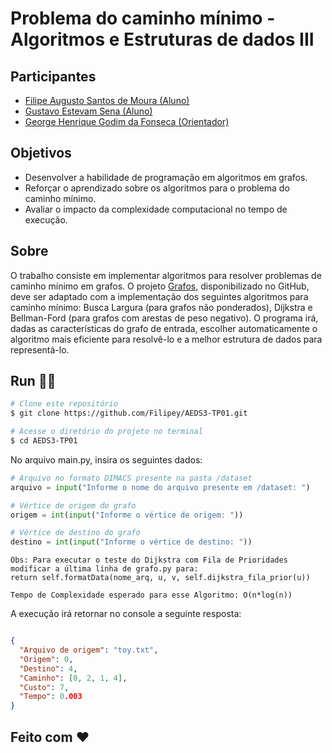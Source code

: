 # Problema do caminho mínimo - Algoritmos e Estruturas de dados III

## Participantes
- [Filipe Augusto Santos de Moura (Aluno)](https://github.com/Filipey)
- [Gustavo Estevam Sena (Aluno)](https://github.com/Gultes)
- [George Henrique Godim da Fonseca (Orientador)](https://github.com/georgehgfonseca)

## Objetivos
- Desenvolver a habilidade de programação em algoritmos em grafos.
- Reforçar o aprendizado sobre os algoritmos para o problema do caminho mínimo.
- Avaliar o impacto da complexidade computacional no tempo de execução.

## Sobre
O trabalho consiste em implementar algoritmos para resolver problemas de caminho
mínimo em grafos. O projeto [Grafos](https://github.com/georgehgfonseca/Grafos), disponibilizado no GitHub, deve ser adaptado com
a implementação dos seguintes algoritmos para caminho mínimo: Busca Largura (para
grafos não ponderados), Dijkstra e Bellman-Ford (para grafos com arestas de peso negativo). O
programa irá, dadas as características do grafo de entrada, escolher automaticamente o
algoritmo mais eficiente para resolvê-lo e a melhor estrutura de dados para representá-lo.

## Run 🏃‍♂️

```bash
# Clone este repositório
$ git clone https://github.com/Filipey/AEDS3-TP01.git

# Acesse o diretório do projeto no terminal
$ cd AEDS3-TP01
````

No arquivo main.py, insira os seguintes dados:

```python
# Arquivo no formato DIMACS presente na pasta /dataset
arquivo = input("Informe o nome do arquivo presente em /dataset: ")

# Vértice de origem do grafo
origem = int(input("Informe o vértice de origem: "))

# Vértice de destino do grafo
destino = int(input("Informe o vértice de destino: "))
```
```
Obs: Para executar o teste do Dijkstra com Fila de Prioridades modificar a última linha de grafo.py para:
return self.formatData(nome_arq, u, v, self.dijkstra_fila_prior(u))

Tempo de Complexidade esperado para esse Algoritmo: O(n*log(n))
```

A execução irá retornar no console a seguinte resposta:
```json

{
  "Arquivo de origem": "toy.txt",
  "Origem": 0,
  "Destino": 4,
  "Caminho": [0, 2, 1, 4],
  "Custo": 7,
  "Tempo": 0.003
}
```


## Feito com ❤️



